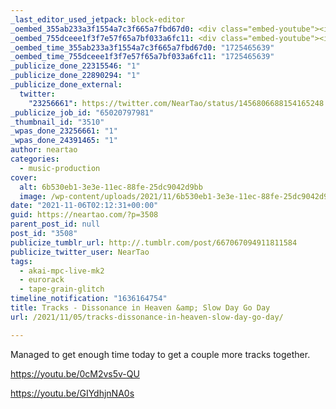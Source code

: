 ```yaml
---
_last_editor_used_jetpack: block-editor
_oembed_355ab233a3f1554a7c3f665a7fbd67d0: <div class="embed-youtube"><iframe title="Dissonance in Heaven" width="750" height="422" src="https://www.youtube.com/embed/0cM2vs5v-QU?feature=oembed" frameborder="0" allow="accelerometer; autoplay; clipboard-write; encrypted-media; gyroscope; picture-in-picture; web-share" referrerpolicy="strict-origin-when-cross-origin" allowfullscreen></iframe></div>
_oembed_755dceee1f3f7e57f65a7bf033a6fc11: <div class="embed-youtube"><iframe title="Slow Day Go Day" width="750" height="422" src="https://www.youtube.com/embed/GIYdhjnNA0s?feature=oembed" frameborder="0" allow="accelerometer; autoplay; clipboard-write; encrypted-media; gyroscope; picture-in-picture; web-share" referrerpolicy="strict-origin-when-cross-origin" allowfullscreen></iframe></div>
_oembed_time_355ab233a3f1554a7c3f665a7fbd67d0: "1725465639"
_oembed_time_755dceee1f3f7e57f65a7bf033a6fc11: "1725465639"
_publicize_done_22315546: "1"
_publicize_done_22890294: "1"
_publicize_done_external:
  twitter:
    "23256661": https://twitter.com/NearTao/status/1456806688154165248
_publicize_job_id: "65020797981"
_thumbnail_id: "3510"
_wpas_done_23256661: "1"
_wpas_done_24391465: "1"
author: neartao
categories:
  - music-production
cover:
  alt: 6b530eb1-3e3e-11ec-88fe-25dc9042d9bb
  image: /wp-content/uploads/2021/11/6b530eb1-3e3e-11ec-88fe-25dc9042d9bb.png
date: "2021-11-06T02:12:31+00:00"
guid: https://neartao.com/?p=3508
parent_post_id: null
post_id: "3508"
publicize_tumblr_url: http://.tumblr.com/post/667067094911811584
publicize_twitter_user: NearTao
tags:
  - akai-mpc-live-mk2
  - eurorack
  - tape-grain-glitch
timeline_notification: "1636164754"
title: Tracks - Dissonance in Heaven &amp; Slow Day Go Day
url: /2021/11/05/tracks-dissonance-in-heaven-slow-day-go-day/

---
```

Managed to get enough time today to get a couple more tracks together.

https://youtu.be/0cM2vs5v-QU

https://youtu.be/GIYdhjnNA0s
